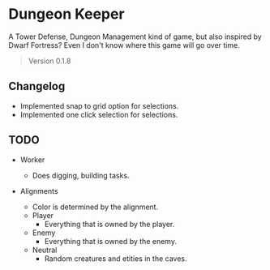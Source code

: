 # Dungeon Keeper

A Tower Defense, Dungeon Management kind of game, but also inspired by Dwarf Fortress? Even I don't know where this game will go over time.

> Version 0.1.8

## Changelog

- Implemented snap to grid option for selections.
- Implemented one click selection for selections.

## TODO

- Worker
  - Does digging, building tasks.

- Alignments
  - Color is determined by the alignment.
  - Player
    - Everything that is owned by the player.
  - Enemy
    - Everything that is owned by the enemy.
  - Neutral
    - Random creatures and etities in the caves.
